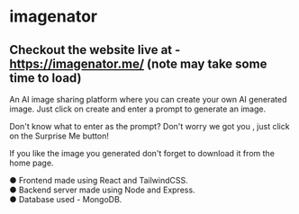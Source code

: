 # imagenator

## Checkout the website live at - https://imagenator.me/ (note may take some time to load)

An AI image sharing platform where you can create your own AI generated image.
Just click on create and enter a prompt to generate an image.

Don't know what to enter as the prompt? 
Don't worry we got you , just click on the Surprise Me button!

If you like the image you generated don't forget to download it from the home page.

●	Frontend made using React and TailwindCSS.\
● Backend server made using Node and Express.\
● Database used - MongoDB.
